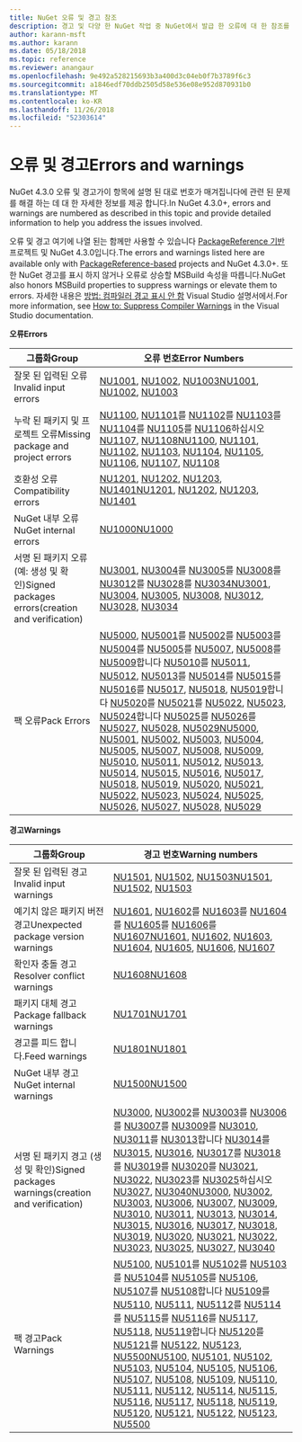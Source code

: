 ```yaml
---
title: NuGet 오류 및 경고 참조
description: 경고 및 다양 한 NuGet 작업 중 NuGet에서 발급 한 오류에 대 한 참조를 완료 합니다.
author: karann-msft
ms.author: karann
ms.date: 05/18/2018
ms.topic: reference
ms.reviewer: anangaur
ms.openlocfilehash: 9e492a528215693b3a400d3c04eb0f7b3789f6c3
ms.sourcegitcommit: a1846edf70ddb2505d58e536e08e952d870931b0
ms.translationtype: MT
ms.contentlocale: ko-KR
ms.lasthandoff: 11/26/2018
ms.locfileid: "52303614"
---
```

# <a name="errors-and-warnings"></a><span data-ttu-id="75d34-103">오류 및 경고</span><span class="sxs-lookup"><span data-stu-id="75d34-103">Errors and warnings</span></span>

<span data-ttu-id="75d34-104">NuGet 4.3.0 오류 및 경고가이 항목에 설명 된 대로 번호가 매겨집니다에 관련 된 문제를 해결 하는 데 대 한 자세한 정보를 제공 합니다.</span><span class="sxs-lookup"><span data-stu-id="75d34-104">In NuGet 4.3.0+, errors and warnings are numbered as described in this topic and provide detailed information to help you address the issues involved.</span></span>

<span data-ttu-id="75d34-105">오류 및 경고 여기에 나열 된는 함께만 사용할 수 있습니다 [PackageReference 기반](../consume-packages/package-references-in-project-files.md) 프로젝트 및 NuGet 4.3.0입니다.</span><span class="sxs-lookup"><span data-stu-id="75d34-105">The errors and warnings listed here are available only with [PackageReference-based](../consume-packages/package-references-in-project-files.md) projects and NuGet 4.3.0+.</span></span> <span data-ttu-id="75d34-106">또한 NuGet 경고를 표시 하지 않거나 오류로 상승할 MSBuild 속성을 따릅니다.</span><span class="sxs-lookup"><span data-stu-id="75d34-106">NuGet also honors MSBuild properties to suppress warnings or elevate them to errors.</span></span> <span data-ttu-id="75d34-107">자세한 내용은 [방법: 컴파일러 경고 표시 안 함](/visualstudio/ide/how-to-suppress-compiler-warnings) Visual Studio 설명서에서.</span><span class="sxs-lookup"><span data-stu-id="75d34-107">For more information, see [How to: Suppress Compiler Warnings](/visualstudio/ide/how-to-suppress-compiler-warnings) in the Visual Studio documentation.</span></span>

<span data-ttu-id="75d34-108">**오류**</span><span class="sxs-lookup"><span data-stu-id="75d34-108">**Errors**</span></span>

| <span data-ttu-id="75d34-109">그룹화</span><span class="sxs-lookup"><span data-stu-id="75d34-109">Group</span></span> | <span data-ttu-id="75d34-110">오류 번호</span><span class="sxs-lookup"><span data-stu-id="75d34-110">Error Numbers</span></span> |
| --- | --- |
| <span data-ttu-id="75d34-111">잘못 된 입력된 오류</span><span class="sxs-lookup"><span data-stu-id="75d34-111">Invalid input errors</span></span> | <span data-ttu-id="75d34-112">[NU1001](./errors-and-warnings/NU1001.md), [NU1002](./errors-and-warnings/NU1002.md), [NU1003](./errors-and-warnings/NU1003.md)</span><span class="sxs-lookup"><span data-stu-id="75d34-112">[NU1001](./errors-and-warnings/NU1001.md), [NU1002](./errors-and-warnings/NU1002.md), [NU1003](./errors-and-warnings/NU1003.md)</span></span> |
| <span data-ttu-id="75d34-113">누락 된 패키지 및 프로젝트 오류</span><span class="sxs-lookup"><span data-stu-id="75d34-113">Missing package and project errors</span></span> | <span data-ttu-id="75d34-114">[NU1100](./errors-and-warnings/NU1100.md), [NU1101](./errors-and-warnings/NU1101.md)를 [NU1102](./errors-and-warnings/NU1102.md)를 [NU1103](./errors-and-warnings/NU1103.md)를 [NU1104](./errors-and-warnings/NU1104.md)를 [NU1105](./errors-and-warnings/NU1105.md)를 [NU1106](./errors-and-warnings/NU1106.md)하십시오 [NU1107](./errors-and-warnings/NU1107.md), [NU1108](./errors-and-warnings/NU1108.md)</span><span class="sxs-lookup"><span data-stu-id="75d34-114">[NU1100](./errors-and-warnings/NU1100.md), [NU1101](./errors-and-warnings/NU1101.md), [NU1102](./errors-and-warnings/NU1102.md), [NU1103](./errors-and-warnings/NU1103.md), [NU1104](./errors-and-warnings/NU1104.md), [NU1105](./errors-and-warnings/NU1105.md), [NU1106](./errors-and-warnings/NU1106.md), [NU1107](./errors-and-warnings/NU1107.md), [NU1108](./errors-and-warnings/NU1108.md)</span></span> |
| <span data-ttu-id="75d34-115">호환성 오류</span><span class="sxs-lookup"><span data-stu-id="75d34-115">Compatibility errors</span></span> | <span data-ttu-id="75d34-116">[NU1201](./errors-and-warnings/NU1201.md), [NU1202](./errors-and-warnings/NU1202.md), [NU1203](./errors-and-warnings/NU1203.md), [NU1401](./errors-and-warnings/NU1401.md)</span><span class="sxs-lookup"><span data-stu-id="75d34-116">[NU1201](./errors-and-warnings/NU1201.md), [NU1202](./errors-and-warnings/NU1202.md), [NU1203](./errors-and-warnings/NU1203.md), [NU1401](./errors-and-warnings/NU1401.md)</span></span> |
| <span data-ttu-id="75d34-117">NuGet 내부 오류</span><span class="sxs-lookup"><span data-stu-id="75d34-117">NuGet internal errors</span></span> | [<span data-ttu-id="75d34-118">NU1000</span><span class="sxs-lookup"><span data-stu-id="75d34-118">NU1000</span></span>](./errors-and-warnings/NU1000.md) |
| <span data-ttu-id="75d34-119">서명 된 패키지 오류 (예: 생성 및 확인)</span><span class="sxs-lookup"><span data-stu-id="75d34-119">Signed packages errors(creation and verification)</span></span> | <span data-ttu-id="75d34-120">[NU3001](./errors-and-warnings/NU3001.md), [NU3004](./errors-and-warnings/NU3004.md)를 [NU3005](./errors-and-warnings/NU3005.md)를 [NU3008](./errors-and-warnings/NU3008.md)를 [NU3012](./errors-and-warnings/NU3012.md)를 [NU3028](./errors-and-warnings/NU3028.md)를 [NU3034](./errors-and-warnings/NU3034.md)</span><span class="sxs-lookup"><span data-stu-id="75d34-120">[NU3001](./errors-and-warnings/NU3001.md), [NU3004](./errors-and-warnings/NU3004.md), [NU3005](./errors-and-warnings/NU3005.md), [NU3008](./errors-and-warnings/NU3008.md), [NU3012](./errors-and-warnings/NU3012.md), [NU3028](./errors-and-warnings/NU3028.md), [NU3034](./errors-and-warnings/NU3034.md)</span></span>|
| <span data-ttu-id="75d34-121">팩 오류</span><span class="sxs-lookup"><span data-stu-id="75d34-121">Pack Errors</span></span> | <span data-ttu-id="75d34-122">[NU5000](./errors-and-warnings/NU5000.md), [NU5001](./errors-and-warnings/NU5001.md)를 [NU5002](./errors-and-warnings/NU5002.md)를 [NU5003](./errors-and-warnings/NU5003.md)를 [NU5004](./errors-and-warnings/NU5004.md)를 [NU5005](./errors-and-warnings/NU5005.md)를 [NU5007](./errors-and-warnings/NU5007.md), [NU5008](./errors-and-warnings/NU5008.md)를 [NU5009](./errors-and-warnings/NU5009.md)합니다 [NU5010](./errors-and-warnings/NU5010.md)를 [NU5011](./errors-and-warnings/NU5011.md), [NU5012](./errors-and-warnings/NU5012.md), [NU5013](./errors-and-warnings/NU5013.md)를 [NU5014](./errors-and-warnings/NU5014.md)를 [NU5015](./errors-and-warnings/NU5015.md)를 [NU5016](./errors-and-warnings/NU5016.md)를 [NU5017](./errors-and-warnings/NU5017.md), [ NU5018](./errors-and-warnings/NU5018.md), [NU5019](./errors-and-warnings/NU5019.md)합니다 [NU5020](./errors-and-warnings/NU5020.md)를 [NU5021](./errors-and-warnings/NU5021.md)를 [NU5022](./errors-and-warnings/NU5022.md), [NU5023](./errors-and-warnings/NU5023.md), [NU5024](./errors-and-warnings/NU5024.md)합니다 [NU5025](./errors-and-warnings/NU5025.md)를 [NU5026](./errors-and-warnings/NU5026.md)를 [NU5027](./errors-and-warnings/NU5027.md), [NU5028](./errors-and-warnings/NU5028.md), [NU5029](./errors-and-warnings/NU5029.md)</span><span class="sxs-lookup"><span data-stu-id="75d34-122">[NU5000](./errors-and-warnings/NU5000.md), [NU5001](./errors-and-warnings/NU5001.md), [NU5002](./errors-and-warnings/NU5002.md), [NU5003](./errors-and-warnings/NU5003.md), [NU5004](./errors-and-warnings/NU5004.md), [NU5005](./errors-and-warnings/NU5005.md), [NU5007](./errors-and-warnings/NU5007.md), [NU5008](./errors-and-warnings/NU5008.md), [NU5009](./errors-and-warnings/NU5009.md), [NU5010](./errors-and-warnings/NU5010.md), [NU5011](./errors-and-warnings/NU5011.md), [NU5012](./errors-and-warnings/NU5012.md), [NU5013](./errors-and-warnings/NU5013.md), [NU5014](./errors-and-warnings/NU5014.md), [NU5015](./errors-and-warnings/NU5015.md), [NU5016](./errors-and-warnings/NU5016.md), [NU5017](./errors-and-warnings/NU5017.md), [NU5018](./errors-and-warnings/NU5018.md), [NU5019](./errors-and-warnings/NU5019.md), [NU5020](./errors-and-warnings/NU5020.md), [NU5021](./errors-and-warnings/NU5021.md), [NU5022](./errors-and-warnings/NU5022.md), [NU5023](./errors-and-warnings/NU5023.md), [NU5024](./errors-and-warnings/NU5024.md), [NU5025](./errors-and-warnings/NU5025.md), [NU5026](./errors-and-warnings/NU5026.md), [NU5027](./errors-and-warnings/NU5027.md), [NU5028](./errors-and-warnings/NU5028.md), [NU5029](./errors-and-warnings/NU5029.md)</span></span>

<span data-ttu-id="75d34-123">**경고**</span><span class="sxs-lookup"><span data-stu-id="75d34-123">**Warnings**</span></span>

| <span data-ttu-id="75d34-124">그룹화</span><span class="sxs-lookup"><span data-stu-id="75d34-124">Group</span></span> | <span data-ttu-id="75d34-125">경고 번호</span><span class="sxs-lookup"><span data-stu-id="75d34-125">Warning numbers</span></span> |
| --- | --- |
| <span data-ttu-id="75d34-126">잘못 된 입력된 경고</span><span class="sxs-lookup"><span data-stu-id="75d34-126">Invalid input warnings</span></span> | <span data-ttu-id="75d34-127">[NU1501](./errors-and-warnings/NU1501.md), [NU1502](./errors-and-warnings/NU1502.md), [NU1503](./errors-and-warnings/NU1503.md)</span><span class="sxs-lookup"><span data-stu-id="75d34-127">[NU1501](./errors-and-warnings/NU1501.md), [NU1502](./errors-and-warnings/NU1502.md), [NU1503](./errors-and-warnings/NU1503.md)</span></span> |
| <span data-ttu-id="75d34-128">예기치 않은 패키지 버전 경고</span><span class="sxs-lookup"><span data-stu-id="75d34-128">Unexpected package version warnings</span></span> | <span data-ttu-id="75d34-129">[NU1601](./errors-and-warnings/NU1601.md), [NU1602](./errors-and-warnings/NU1602.md)를 [NU1603](./errors-and-warnings/NU1603.md)를 [NU1604](./errors-and-warnings/NU1604.md)를 [NU1605](./errors-and-warnings/NU1605.md)를 [NU1606](./errors-and-warnings/NU1108.md)를 [NU1607](./errors-and-warnings/NU1107.md)</span><span class="sxs-lookup"><span data-stu-id="75d34-129">[NU1601](./errors-and-warnings/NU1601.md), [NU1602](./errors-and-warnings/NU1602.md), [NU1603](./errors-and-warnings/NU1603.md), [NU1604](./errors-and-warnings/NU1604.md), [NU1605](./errors-and-warnings/NU1605.md), [NU1606](./errors-and-warnings/NU1108.md), [NU1607](./errors-and-warnings/NU1107.md)</span></span> |
| <span data-ttu-id="75d34-130">확인자 충돌 경고</span><span class="sxs-lookup"><span data-stu-id="75d34-130">Resolver conflict warnings</span></span> | [<span data-ttu-id="75d34-131">NU1608</span><span class="sxs-lookup"><span data-stu-id="75d34-131">NU1608</span></span>](./errors-and-warnings/NU1608.md) |
| <span data-ttu-id="75d34-132">패키지 대체 경고</span><span class="sxs-lookup"><span data-stu-id="75d34-132">Package fallback warnings</span></span> | [<span data-ttu-id="75d34-133">NU1701</span><span class="sxs-lookup"><span data-stu-id="75d34-133">NU1701</span></span>](./errors-and-warnings/NU1701.md) |
| <span data-ttu-id="75d34-134">경고를 피드 합니다.</span><span class="sxs-lookup"><span data-stu-id="75d34-134">Feed warnings</span></span> | [<span data-ttu-id="75d34-135">NU1801</span><span class="sxs-lookup"><span data-stu-id="75d34-135">NU1801</span></span>](./errors-and-warnings/NU1801.md) |
| <span data-ttu-id="75d34-136">NuGet 내부 경고</span><span class="sxs-lookup"><span data-stu-id="75d34-136">NuGet internal warnings</span></span> | [<span data-ttu-id="75d34-137">NU1500</span><span class="sxs-lookup"><span data-stu-id="75d34-137">NU1500</span></span>](./errors-and-warnings/NU1500.md) |
| <span data-ttu-id="75d34-138">서명 된 패키지 경고 (생성 및 확인)</span><span class="sxs-lookup"><span data-stu-id="75d34-138">Signed packages warnings(creation and verification)</span></span> | <span data-ttu-id="75d34-139">[NU3000](./errors-and-warnings/NU3000.md), [NU3002](./errors-and-warnings/NU3002.md)를 [NU3003](./errors-and-warnings/NU3003.md)를 [NU3006](./errors-and-warnings/NU3006.md)를 [NU3007](./errors-and-warnings/NU3007.md)를 [NU3009](./errors-and-warnings/NU3009.md)를 [NU3010](./errors-and-warnings/NU3010.md), [NU3011](./errors-and-warnings/NU3011.md)를 [NU3013](./errors-and-warnings/NU3013.md)합니다 [NU3014](./errors-and-warnings/NU3014.md)를 [NU3015](./errors-and-warnings/NU3015.md), [NU3016](./errors-and-warnings/NU3016.md), [NU3017](./errors-and-warnings/NU3017.md)를 [NU3018](./errors-and-warnings/NU3018.md)를 [NU3019](./errors-and-warnings/NU3019.md)를 [NU3020](./errors-and-warnings/NU3020.md)를 [NU3021](./errors-and-warnings/NU3021.md), [ NU3022](./errors-and-warnings/NU3022.md), [NU3023](./errors-and-warnings/NU3023.md)를 [NU3025](./errors-and-warnings/NU3025.md)하십시오 [NU3027](./errors-and-warnings/NU3027.md), [NU3040](./errors-and-warnings/NU3040.md)</span><span class="sxs-lookup"><span data-stu-id="75d34-139">[NU3000](./errors-and-warnings/NU3000.md), [NU3002](./errors-and-warnings/NU3002.md), [NU3003](./errors-and-warnings/NU3003.md), [NU3006](./errors-and-warnings/NU3006.md), [NU3007](./errors-and-warnings/NU3007.md), [NU3009](./errors-and-warnings/NU3009.md), [NU3010](./errors-and-warnings/NU3010.md), [NU3011](./errors-and-warnings/NU3011.md), [NU3013](./errors-and-warnings/NU3013.md), [NU3014](./errors-and-warnings/NU3014.md), [NU3015](./errors-and-warnings/NU3015.md), [NU3016](./errors-and-warnings/NU3016.md), [NU3017](./errors-and-warnings/NU3017.md), [NU3018](./errors-and-warnings/NU3018.md), [NU3019](./errors-and-warnings/NU3019.md), [NU3020](./errors-and-warnings/NU3020.md), [NU3021](./errors-and-warnings/NU3021.md), [NU3022](./errors-and-warnings/NU3022.md), [NU3023](./errors-and-warnings/NU3023.md), [NU3025](./errors-and-warnings/NU3025.md), [NU3027](./errors-and-warnings/NU3027.md), [NU3040](./errors-and-warnings/NU3040.md)</span></span> |
| <span data-ttu-id="75d34-140">팩 경고</span><span class="sxs-lookup"><span data-stu-id="75d34-140">Pack Warnings</span></span> | <span data-ttu-id="75d34-141">[NU5100](./errors-and-warnings/NU5100.md), [NU5101](./errors-and-warnings/NU5101.md)를 [NU5102](./errors-and-warnings/NU5102.md)를 [NU5103](./errors-and-warnings/NU5103.md)를 [NU5104](./errors-and-warnings/NU5104.md)를 [NU5105](./errors-and-warnings/NU5105.md)를 [NU5106](./errors-and-warnings/NU5106.md), [NU5107](./errors-and-warnings/NU5107.md)를 [NU5108](./errors-and-warnings/NU5108.md)합니다 [NU5109](./errors-and-warnings/NU5109.md)를 [NU5110](./errors-and-warnings/NU5110.md), [NU5111](./errors-and-warnings/NU5111.md), [NU5112](./errors-and-warnings/NU5112.md)를 [NU5114](./errors-and-warnings/NU5114.md)를 [NU5115](./errors-and-warnings/NU5115.md)를 [NU5116](./errors-and-warnings/NU5116.md)를 [NU5117](./errors-and-warnings/NU5117.md), [ NU5118](./errors-and-warnings/NU5118.md), [NU5119](./errors-and-warnings/NU5119.md)합니다 [NU5120](./errors-and-warnings/NU5120.md)를 [NU5121](./errors-and-warnings/NU5121.md)를 [NU5122](./errors-and-warnings/NU5122.md), [NU5123](./errors-and-warnings/NU5123.md), [NU5500](./errors-and-warnings/NU5500.md)</span><span class="sxs-lookup"><span data-stu-id="75d34-141">[NU5100](./errors-and-warnings/NU5100.md), [NU5101](./errors-and-warnings/NU5101.md), [NU5102](./errors-and-warnings/NU5102.md), [NU5103](./errors-and-warnings/NU5103.md), [NU5104](./errors-and-warnings/NU5104.md), [NU5105](./errors-and-warnings/NU5105.md), [NU5106](./errors-and-warnings/NU5106.md), [NU5107](./errors-and-warnings/NU5107.md), [NU5108](./errors-and-warnings/NU5108.md), [NU5109](./errors-and-warnings/NU5109.md), [NU5110](./errors-and-warnings/NU5110.md), [NU5111](./errors-and-warnings/NU5111.md), [NU5112](./errors-and-warnings/NU5112.md), [NU5114](./errors-and-warnings/NU5114.md), [NU5115](./errors-and-warnings/NU5115.md), [NU5116](./errors-and-warnings/NU5116.md), [NU5117](./errors-and-warnings/NU5117.md), [NU5118](./errors-and-warnings/NU5118.md), [NU5119](./errors-and-warnings/NU5119.md), [NU5120](./errors-and-warnings/NU5120.md), [NU5121](./errors-and-warnings/NU5121.md), [NU5122](./errors-and-warnings/NU5122.md), [NU5123](./errors-and-warnings/NU5123.md), [NU5500](./errors-and-warnings/NU5500.md)</span></span>
